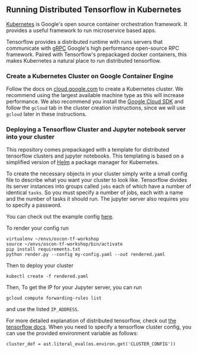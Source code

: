 
## Running Distributed Tensorflow in Kubernetes

[Kubernetes](kuberentes.io) is Google's open source container orchestration framework. It provides a useful framework to run microservice based apps.

Tensorflow provides a distributed runtime with runs servers that communicate with [gRPC](http://www.grpc.io/) Google's high performance open-source RPC framework. Paired with Tensorflow's prepackaged docker containers, this makes Kubernetes a natural place to run distributed tensorflow.

### Create a Kubernetes Cluster on Google Container Engine

Follow the docs on [cloud.google.com](https://cloud.google.com/container-engine/docs/clusters/operations) to create a Kubernetes cluster. We recommend using the largest available machine type as this will increase performance. We also recommend you install the [Google Cloud SDK](https://cloud.google.com/sdk/) and follow the `gcloud` tab in the cluster creation instructions, since we will use `gcloud` later in these instructions.

### Deploying a Tensorflow Cluster and Jupyter notebook server into your cluster

This repository comes prepackaged with a template for distributed tensorflow clusters and jupyter notebooks. This templating is based on a simplified version of [Helm](https://github.com/kubernetes/helm) a package manager for Kubernetes.

To create the necessary objects in your cluster simply write a small config file to describe what you want your cluster to look like. Tensorflow divides its server instances into groups called `jobs` each of which have a number of identical `tasks`. So you must specify a number of jobs, each with a name and the number of tasks it should run. The jupyter server also requires you to specify a password.

You can check out the example config [here](templates/config.yaml).

To render your config run

```
virtualenv ~/envs/oscon-tf-workshop
source ~/envs/oscon-tf-workshop/bin/activate
pip install requirements.txt
python render.py --config my-config.yaml --out rendered.yaml
```

Then to deploy your cluster

```
kubectl create -f rendered.yaml
```

Then, To get the IP for your Jupyter server, you can run

```
gcloud compute forwarding-rules list
```

and use the listed `IP_ADDRESS`.


For more detailed explanation of distributed tensorflow, check out [the tensorflow docs](https://github.com/tensorflow/tensorflow/blob/master/tensorflow/g3doc/how_tos/distributed/index.md). When you need to specify a tensorflow cluster config, you can use the provided environment variable as follows:

```
cluster_def = ast.literal_eval(os.environ.get('CLUSTER_CONFIG'))
```
